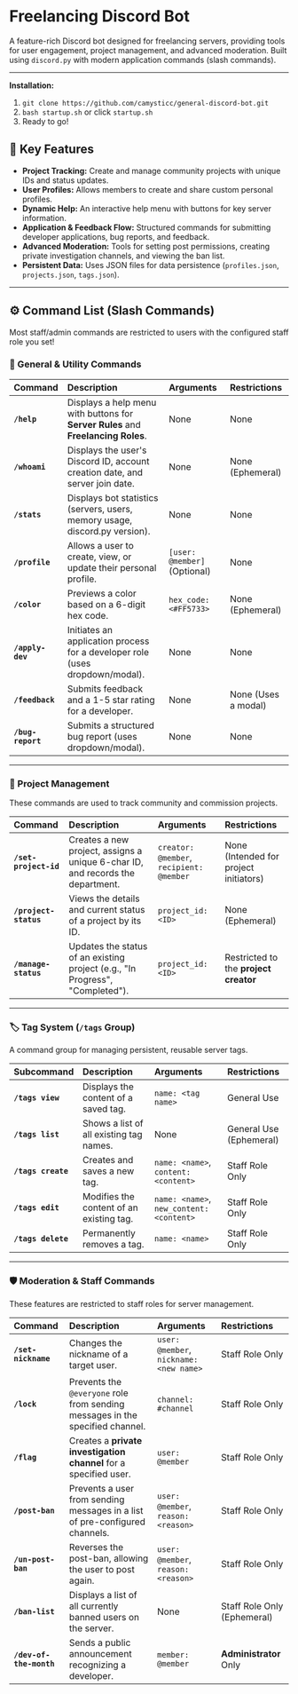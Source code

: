 # Freelancing Discord Bot

A feature-rich Discord bot designed for freelancing servers, providing tools for user engagement, project management, and advanced moderation. Built using `discord.py` with modern application commands (slash commands).

---

**Installation:**

1. `git clone https://github.com/camysticc/general-discord-bot.git`
2. `bash startup.sh` or click `startup.sh`
3. Ready to go!


## 🚀 Key Features

* **Project Tracking:** Create and manage community projects with unique IDs and status updates.
* **User Profiles:** Allows members to create and share custom personal profiles.
* **Dynamic Help:** An interactive help menu with buttons for key server information.
* **Application & Feedback Flow:** Structured commands for submitting developer applications, bug reports, and feedback.
* **Advanced Moderation:** Tools for setting post permissions, creating private investigation channels, and viewing the ban list.
* **Persistent Data:** Uses JSON files for data persistence (`profiles.json`, `projects.json`, `tags.json`).

---

## ⚙️ Command List (Slash Commands)

Most staff/admin commands are restricted to users with the configured staff role you set!

### 👥 General & Utility Commands

| Command | Description | Arguments | Restrictions |
| :--- | :--- | :--- | :--- |
| **`/help`** | Displays a help menu with buttons for **Server Rules** and **Freelancing Roles**. | None | None |
| **`/whoami`** | Displays the user's Discord ID, account creation date, and server join date. | None | None (Ephemeral) |
| **`/stats`** | Displays bot statistics (servers, users, memory usage, discord.py version). | None | None |
| **`/profile`** | Allows a user to create, view, or update their personal profile. | `[user: @member]` (Optional) | None |
| **`/color`** | Previews a color based on a 6-digit hex code. | `hex_code: <#FF5733>` | None (Ephemeral) |
| **`/apply-dev`** | Initiates an application process for a developer role (uses dropdown/modal). | None | None |
| **`/feedback`** | Submits feedback and a 1-5 star rating for a developer. | None | None (Uses a modal) |
| **`/bug-report`** | Submits a structured bug report (uses dropdown/modal). | None | None |

---

### 💼 Project Management

These commands are used to track community and commission projects.

| Command | Description | Arguments | Restrictions |
| :--- | :--- | :--- | :--- |
| **`/set-project-id`** | Creates a new project, assigns a unique 6-char ID, and records the department. | `creator: @member`, `recipient: @member` | None (Intended for project initiators) |
| **`/project-status`** | Views the details and current status of a project by its ID. | `project_id: <ID>` | None (Ephemeral) |
| **`/manage-status`** | Updates the status of an existing project (e.g., "In Progress", "Completed"). | `project_id: <ID>` | Restricted to the **project creator** |

---

### 🏷️ Tag System (`/tags` Group)

A command group for managing persistent, reusable server tags.

| Subcommand | Description | Arguments | Restrictions |
| :--- | :--- | :--- | :--- |
| **`/tags view`** | Displays the content of a saved tag. | `name: <tag name>` | General Use |
| **`/tags list`** | Shows a list of all existing tag names. | None | General Use (Ephemeral) |
| **`/tags create`** | Creates and saves a new tag. | `name: <name>`, `content: <content>` | Staff Role Only |
| **`/tags edit`** | Modifies the content of an existing tag. | `name: <name>`, `new_content: <content>` | Staff Role Only |
| **`/tags delete`** | Permanently removes a tag. | `name: <name>` | Staff Role Only |

---

### 🛡️ Moderation & Staff Commands

These features are restricted to staff roles for server management.

| Command | Description | Arguments | Restrictions |
| :--- | :--- | :--- | :--- |
| **`/set-nickname`** | Changes the nickname of a target user. | `user: @member`, `nickname: <new name>` | Staff Role Only |
| **`/lock`** | Prevents the `@everyone` role from sending messages in the specified channel. | `channel: #channel` | Staff Role Only |
| **`/flag`** | Creates a **private investigation channel** for a specified user. | `user: @member` | Staff Role Only |
| **`/post-ban`** | Prevents a user from sending messages in a list of pre-configured channels. | `user: @member`, `reason: <reason>` | Staff Role Only |
| **`/un-post-ban`**| Reverses the post-ban, allowing the user to post again. | `user: @member`, `reason: <reason>` | Staff Role Only |
| **`/ban-list`** | Displays a list of all currently banned users on the server. | None | Staff Role Only (Ephemeral) |
| **`/dev-of-the-month`**| Sends a public announcement recognizing a developer. | `member: @member` | **Administrator** Only |
